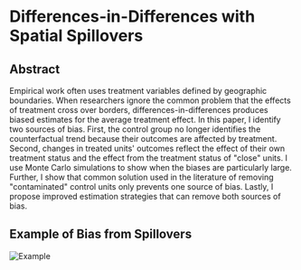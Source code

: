 # **Differences-in-Differences with Spatial Spillovers**

## Abstract 

Empirical work often uses treatment variables defined by geographic boundaries. When researchers ignore the common problem that the effects of treatment cross over borders, differences-in-differences produces biased estimates for the average treatment effect. In this paper, I identify two sources of bias. First, the control group no longer identifies the counterfactual trend because their outcomes are affected by treatment. Second, changes in treated units' outcomes reflect the effect of their own treatment status and the effect from the treatment status of "close" units. I use Monte Carlo simulations to show when the biases are particularly large. Further, I show that common solution used in the literature of removing "contaminated" control units only prevents one source of bias. Lastly, I propose improved estimation strategies that can remove both sources of bias. 

## Example of Bias from Spillovers

![Example](https://raw.githubusercontent.com/kylebutts/Spatial-Spillover/master/figures/figure-map_te_spill_all.png?token=AEYJMX2X3DM42WVGSMML4EC7SCJHA)


